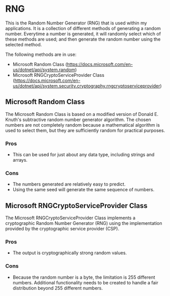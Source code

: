 # RNG
This is the Random Number Generator (RNG) that is used within my applications.  It is a collection of different methods of generating a random number. Everytime a number is generated, it will randomly select which of these methods are used; and then generate the random number using the selected method.

The following methods are in use:
- Microsoft Random Class (https://docs.microsoft.com/en-us/dotnet/api/system.random)
- Microsoft RNGCryptoServiceProvider Class (https://docs.microsoft.com/en-us/dotnet/api/system.security.cryptography.rngcryptoserviceprovider)

## Microsoft Random Class
The Microsoft Random Class is based on a modified version of Donald E. Knuth's subtractive random number generator algorithm. The chosen numbers are not completely random because a mathematical algorithm is used to select them, but they are sufficiently random for practical purposes.

### Pros
- This can be used for just about any data type, including strings and arrays.

### Cons
- The numbers generated are relatively easy to predict.
- Using the same seed will generate the same sequence of numbers.

## Microsoft RNGCryptoServiceProvider Class
The Microsoft RNGCryptoServiceProvider Class implements a cryptographic Random Number Generator (RNG) using the implementation provided by the cryptographic service provider (CSP).

### Pros
- The output is cryptographically strong random values.

### Cons
- Because the random number is a byte, the limitation is 255 different numbers.  Additional functionality needs to be created to handle a fair distribution beyond 255 different numbers.
